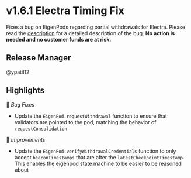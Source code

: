 # v1.6.1 Electra Timing Fix

Fixes a bug on EigenPods regarding partial withdrawals for Electra. Please read the [description](https://hackmd.io/@rNlehaDSRBydbF_i_McDcw/ByyodLJ9ex) for a detailed description of the bug. **No action is needed and no customer funds are at risk.**

## Release Manager

@ypatil12 

## Highlights

🐛 *Bug Fixes*
- Update the `EigenPod.requestWithdrawal` function to ensure that validators are pointed to the pod, matching the behavior of `requestConsolidation`

🔧 *Improvements*
- Update the `EigenPod.verifyWithdrawalCredentials` function to only accept `beaconTimestamps` that are after the `latestCheckpointTimestamp`. This enables the eigenpod state machine to be easier to be reasoned about 

